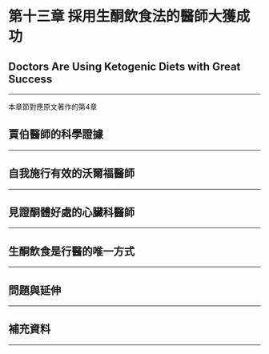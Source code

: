 # 第十三章 採用生酮飲食法的醫師大獲成功

## Doctors Are Using Ketogenic Diets with Great Success

---

本章節對應原文著作的第4章

## 賈伯醫師的科學證據

---



## 自我施行有效的沃爾福醫師

---



## 見證酮體好處的心臟科醫師

---



## 生酮飲食是行醫的唯一方式

---



## 問題與延伸

---

## 

## 補充資料

---



